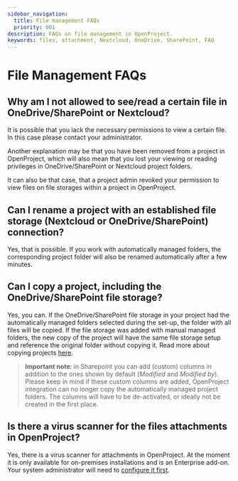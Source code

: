 ```yaml
---
sidebar_navigation:
  title: File management FAQs
  priority: 001
description: FAQs on file management in OpenProject.
keywords: files, attachment, Nextcloud, OneDrive, SharePoint, FAQ
---
```


# File Management FAQs

## Why am I not allowed to see/read a certain file in OneDrive/SharePoint or Nextcloud?

It is possible that you lack the necessary permissions to view a certain file. In this case please contact your administrator.

Another explanation may be that you have been removed from a project in OpenProject, which will also mean that you lost your viewing or reading privileges in OneDrive/SharePoint or Nextcloud project folders.

It can also be that case, that a project admin revoked your permission to view files on file storages within a project in OpenProject.

## Can I rename a project with an established file storage (Nextcloud or OneDrive/SharePoint) connection?

Yes, that is possible. If you work with automatically managed folders, the corresponding project folder will also be renamed automatically after a few minutes.

## Can I copy a project, including the OneDrive/SharePoint file storage?

Yes, you can. If the OneDrive/SharePoint file storage in your project had the automatically managed folders selected during the set-up, the folder with all files will be copied. If the file storage was added with manual managed folders, the new copy of the project will have the same file storage setup and reference the original folder without copying it. Read more about copying projects [here](../../projects/#copy-a-project).

> **Important note**: in Sharepoint you can add (custom) columns in addition to the ones shown by default (*Modified* and *Modified by*). Please keep in mind if these custom columns are added, OpenProject integration can no longer copy the automatically managed project folders. The columns will have to be de-activated, or ideally not be created in the first place.


## Is there a virus scanner for the files attachments in OpenProject?

Yes, there is a virus scanner for attachments in OpenProject. At the moment it is only available for on-premises installations and is an Enterprise add-on. Your system administrator will need to [configure it first](../../../system-admin-guide/files/attachments/virus-scanning/).
